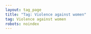 ```yaml
---
layout: tag_page
title: "Tag: Violence against women"
tag: Violence against women
robots: noindex
---
```


